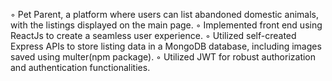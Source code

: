 ◦ Pet Parent, a platform where users can list abandoned domestic animals, with the listings displayed on the
main page.
◦ Implemented front end using ReactJs to create a seamless user experience.
◦ Utilized self-created Express APIs to store listing data in a MongoDB database, including images saved using
multer(npm package).
◦ Utilized JWT for robust authorization and authentication functionalities.
